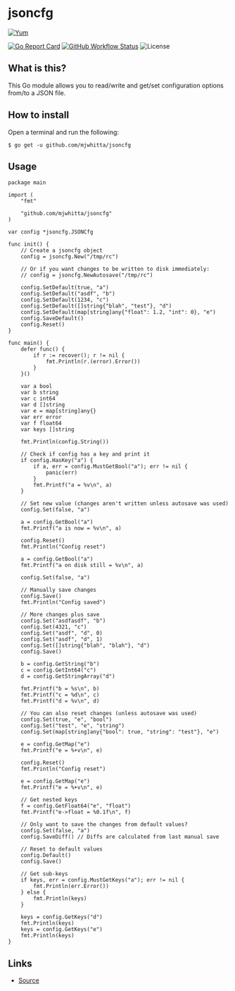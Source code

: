 # jsoncfg

[![Yum](https://img.shields.io/badge/-Buy%20me%20a%20cookie-blue?labelColor=grey&logo=cookiecutter&style=for-the-badge)](https://www.buymeacoffee.com/mjwhitta)

[![Go Report Card](https://goreportcard.com/badge/github.com/mjwhitta/jsoncfg?style=for-the-badge)](https://goreportcard.com/report/github.com/mjwhitta/jsoncfg)
[![GitHub Workflow Status](https://img.shields.io/github/actions/workflow/status/mjwhitta/jsoncfg/ci.yaml?style=for-the-badge)](https://github.com/mjwhitta/jsoncfg/actions)
![License](https://img.shields.io/github/license/mjwhitta/jsoncfg?style=for-the-badge)

## What is this?

This Go module allows you to read/write and get/set configuration
options from/to a JSON file.

## How to install

Open a terminal and run the following:

```
$ go get -u github.com/mjwhitta/jsoncfg
```

## Usage

```
package main

import (
    "fmt"

    "github.com/mjwhitta/jsoncfg"
)

var config *jsoncfg.JSONCfg

func init() {
    // Create a jsoncfg object
    config = jsoncfg.New("/tmp/rc")

    // Or if you want changes to be written to disk immediately:
    // config = jsoncfg.NewAutosave("/tmp/rc")

    config.SetDefault(true, "a")
    config.SetDefault("asdf", "b")
    config.SetDefault(1234, "c")
    config.SetDefault([]string{"blah", "test"}, "d")
    config.SetDefault(map[string]any{"float": 1.2, "int": 0}, "e")
    config.SaveDefault()
    config.Reset()
}

func main() {
    defer func() {
        if r := recover(); r != nil {
            fmt.Println(r.(error).Error())
        }
    }()

    var a bool
    var b string
    var c int64
    var d []string
    var e = map[string]any{}
    var err error
    var f float64
    var keys []string

    fmt.Println(config.String())

    // Check if config has a key and print it
    if config.HasKey("a") {
        if a, err = config.MustGetBool("a"); err != nil {
            panic(err)
        }
        fmt.Printf("a = %v\n", a)
    }

    // Set new value (changes aren't written unless autosave was used)
    config.Set(false, "a")

    a = config.GetBool("a")
    fmt.Printf("a is now = %v\n", a)

    config.Reset()
    fmt.Println("Config reset")

    a = config.GetBool("a")
    fmt.Printf("a on disk still = %v\n", a)

    config.Set(false, "a")

    // Manually save changes
    config.Save()
    fmt.Println("Config saved")

    // More changes plus save
    config.Set("asdfasdf", "b")
    config.Set(4321, "c")
    config.Set("asdf", "d", 0)
    config.Set("asdf", "d", 1)
    config.Set([]string{"blah", "blah"}, "d")
    config.Save()

    b = config.GetString("b")
    c = config.GetInt64("c")
    d = config.GetStringArray("d")

    fmt.Printf("b = %s\n", b)
    fmt.Printf("c = %d\n", c)
    fmt.Printf("d = %v\n", d)

    // You can also reset changes (unless autosave was used)
    config.Set(true, "e", "bool")
    config.Set("test", "e", "string")
    config.Set(map[string]any{"bool": true, "string": "test"}, "e")

    e = config.GetMap("e")
    fmt.Printf("e = %+v\n", e)

    config.Reset()
    fmt.Println("Config reset")

    e = config.GetMap("e")
    fmt.Printf("e = %+v\n", e)

    // Get nested keys
    f = config.GetFloat64("e", "float")
    fmt.Printf("e->float = %0.1f\n", f)

    // Only want to save the changes from default values?
    config.Set(false, "a")
    config.SaveDiff() // Diffs are calculated from last manual save

    // Reset to default values
    config.Default()
    config.Save()

    // Get sub-keys
    if keys, err = config.MustGetKeys("a"); err != nil {
        fmt.Println(err.Error())
    } else {
        fmt.Println(keys)
    }

    keys = config.GetKeys("d")
    fmt.Println(keys)
    keys = config.GetKeys("e")
    fmt.Println(keys)
}
```

## Links

- [Source](https://github.com/mjwhitta/jsoncfg)
